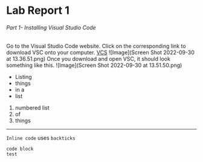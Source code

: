 # Lab Report 1

###### Part 1- Installing Visual Studio Code

Go to the Visual Studio Code website. Click on the corresponding link  to download VSC onto your computer.
[VCS](https://code.visualstudio.com/download)
![Image](Screen Shot 2022-09-30 at 13.36.51.png)
Once you download and open VSC, it should look something like this.
![Image](Screen Shot 2022-09-30 at 13.51.50.png)





* Listing
* things
* in a 
* list


1) numbered list
2) of 
3) things


---

`Inline code` uses `backticks`


```
code block
test
```

